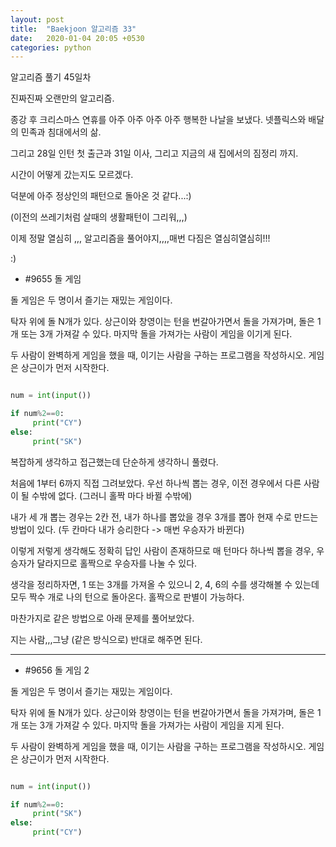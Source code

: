 ```yaml
---
layout: post
title:  "Baekjoon 알고리즘 33"
date:   2020-01-04 20:05 +0530
categories: python
---
```


알고리즘 풀기 45일차

진짜진짜 오랜만의 알고리즘.

종강 후 크리스마스 연휴를 아주 아주 아주 아주 행복한 나날을 보냈다. 넷플릭스와 배달의 민족과 침대에서의 삶.

그리고 28일 인턴 첫 출근과 31일 이사, 그리고 지금의 새 집에서의 짐정리 까지.

시간이 어떻게 갔는지도 모르겠다. 

덕분에 아주 정상인의 패턴으로 돌아온 것 같다...:)

(이전의 쓰레기처럼 살때의 생활패턴이 그리워,,,)

이제 정말 열심히 ,,, 알고리즘을 풀어야지,,,,매번 다짐은 열심히열심히!!!

:)


- #9655     돌 게임

돌 게임은 두 명이서 즐기는 재밌는 게임이다.

탁자 위에 돌 N개가 있다. 상근이와 창영이는 턴을 번갈아가면서 돌을 가져가며, 돌은 1개 또는 3개 가져갈 수 있다. 마지막 돌을 가져가는 사람이 게임을 이기게 된다.

두 사람이 완벽하게 게임을 했을 때, 이기는 사람을 구하는 프로그램을 작성하시오. 게임은 상근이가 먼저 시작한다.

```python

num = int(input())

if num%2==0:
     print("CY")
else:
     print("SK")

```

복잡하게 생각하고 접근했는데 단순하게 생각하니 풀렸다. 

처음에 1부터 6까지 직접 그려보았다. 우선 하나씩 뽑는 경우, 이전 경우에서 다른 사람이 될 수밖에 없다. (그러니 홀짝 마다 바뀔 수밖에)

내가 세 개 뽑는 경우는 2칸 전, 내가 하나를 뽑았을 경우 3개를 뽑아 현재 수로 만드는 방법이 있다. (두 칸마다 내가 승리한다 -> 매번 우승자가 바뀐다) 

이렇게 저렇게 생각해도 정확히 답인 사람이 존재하므로 매 턴마다 하나씩 뽑을 경우, 우승자가 달라지므로 홀짝으로 우승자를 나눌 수 있다. 

생각을 정리하자면, 1 또는 3개를 가져올 수 있으니 2, 4, 6의 수를 생각해볼 수 있는데 모두 짝수 개로 나의 턴으로 돌아온다. 홀짝으로 판별이 가능하다. 

마찬가지로 같은 방법으로 아래 문제를 풀어보았다. 

지는 사람,,,그냥 (같은 방식으로) 반대로 해주면 된다. 



---

- #9656     돌 게임 2

돌 게임은 두 명이서 즐기는 재밌는 게임이다.

탁자 위에 돌 N개가 있다. 상근이와 창영이는 턴을 번갈아가면서 돌을 가져가며, 돌은 1개 또는 3개 가져갈 수 있다. 마지막 돌을 가져가는 사람이 게임을 지게 된다.

두 사람이 완벽하게 게임을 했을 때, 이기는 사람을 구하는 프로그램을 작성하시오. 게임은 상근이가 먼저 시작한다.

```python

num = int(input())

if num%2==0:
     print("SK")
else:
     print("CY")

```